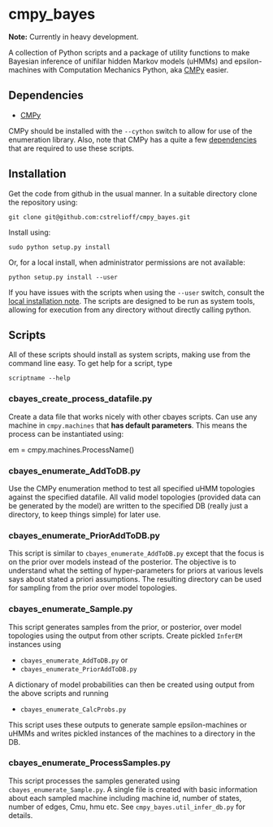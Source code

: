 # cmpy_bayes #

**Note:** Currently in heavy development.

A collection of Python scripts and a package of utility functions to make
Bayesian inference of unifilar hidden Markov models (uHMMs) and
epsilon-machines with Computation Mechanics Python, aka
[CMPy](http://cmpy.csc.ucdavis.edu/) easier.

## Dependencies ##

* [CMPy](http://cmpy.csc.ucdavis.edu/)

CMPy should be installed with the `--cython` switch to allow for use of the
enumeration library.  Also, note that CMPy has a quite a few
[dependencies](http://cmpy.csc.ucdavis.edu/installation.html) that
are required to use these scripts.

## Installation ##

Get the code from github in the usual manner.  In a suitable directory clone
the repository using:

    git clone git@github.com:cstrelioff/cmpy_bayes.git

Install using:

    sudo python setup.py install

Or, for a local install, when administrator permissions are not available:

    python setup.py install --user

If you have issues with the scripts when using the `--user` switch, consult the
[local installation note](LOCALINSTALL.md).  The scripts are designed to be run
as system tools, allowing for execution from any directory without directly
calling python.

## Scripts ##

All of these scripts should install as system scripts, making use from the
command line easy.  To get help for a script, type

    scriptname --help

### cbayes_create_process_datafile.py ###

Create a data file that works nicely with other cbayes scripts.  Can use
any machine in `cmpy.machines` that **has default parameters**.  This means
the process can be instantiated using:

em = cmpy.machines.ProcessName()

### cbayes_enumerate_AddToDB.py ###


Use the CMPy enumeration method to test all specified uHMM topologies against
the specified datafile.  All valid model topologies (provided data can be
generated by the model) are written to the specified DB (really just a
directory, to keep things simple) for later use.

### cbayes_enumerate_PriorAddToDB.py ###

This script is similar to `cbayes_enumerate_AddToDB.py` except that the focus
is on the prior over models instead of the posterior.  The objective is to
understand what the setting of hyper-parameters for priors at various levels
says about stated a priori assumptions.  The resulting directory can be used
for sampling from the prior over model topologies.

### cbayes_enumerate_Sample.py ###

This script generates samples from the prior, or posterior, over model
topologies using the output from other scripts.  Create pickled `InferEM`
instances using

* `cbayes_enumerate_AddToDB.py`
or
* `cbayes_enumerate_PriorAddToDB.py`

A dictionary of model probabilities can then be created using output from the
above scripts and running

* `cbayes_enumerate_CalcProbs.py`

This script uses these outputs to generate sample epsilon-machines or uHMMs and
writes pickled instances of the machines to a directory in the DB.

### cbayes_enumerate_ProcessSamples.py ###

This script processes the samples generated using `cbayes_enumerate_Sample.py`.
A single file is created with basic information about each sampled machine
including machine id, number of states, number of edges, Cmu, hmu etc. See 
`cmpy_bayes.util_infer_db.py` for details.

